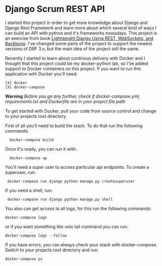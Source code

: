 # Django Scrum REST API

I started this project in order to get more knowledge about Django and Django Rest Framework and learn more about which several kind of ways I can build an API with python and it's frameworks nowadays. This project is an exercise from book [Lightweight Django
Using REST, WebSockets, and Backbone](http://shop.oreilly.com/product/0636920032502.do). I've changed some parts of the project to support the newest versions of DRF 3.x, but the main idea of the project still the same.

Recently I started to learn about continous delivery with Docker and I thought that this project could be my docker-python lab, so I've added support to Docker containers on this project. If you want to run this application with Docker you'll need:

	[X] docker
	[X] docker-compose
	
**Warning** _Before you go any further, check if docker-compose.yml, requirements.txt and Dockerfile are in your project file path_

To get started with Docker, pull your code from source control and change to your projects root directory.

First of all you'll need to build the stack. To do that run the following commands:
  ```
    docker-compose build
  ```
Once it's ready, you can run it with:
  ```
    docker-compose up
  ```
You'll need a super user to access particular api endpoints.
To create a superuser, run:
  ```
   docker-compose run django python manage.py createsuperuser
  ```

If you need a shell, run:
  ```
   docker-compose run django python manage.py shell
  ```
You also can get access to all logs, for this run the following commands:
  ```
  docker-compose logs
  ```
  or if you want something like unix tail command you can run:
  ```
  docker-compose logs --follow
  ```
If you have errors, you can always check your stack with docker-compose. Switch to your projects root directory and run:
  ```
  docker-compose ps
  ```
